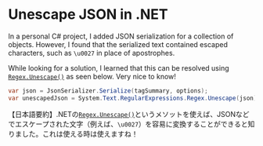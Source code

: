 # Unescape JSON in .NET

In a personal C# project, I added JSON serialization for a collection of objects. However, I found that the serialized text contained escaped characters, such as  `\u0027` in place of apostrophes.

While looking for a solution, I learned that this can be resolved using [`Regex.Unescape()`](https://learn.microsoft.com/en-us/dotnet/api/system.text.regularexpressions.regex.unescape?view=net-8.0) as seen below. Very nice to know!

```cs
var json = JsonSerializer.Serialize(tagSummary, options);
var unescapedJson = System.Text.RegularExpressions.Regex.Unescape(json);
```

【日本語要約】.NETの[`Regex.Unescape()`](https://learn.microsoft.com/ja-jp/dotnet/api/system.text.regularexpressions.regex.unescape?view=net-8.0)というメソットを使えば、JSONなどでエスケープされた文字（例えば、`\u0027`）を容易に変換することができると知りました。これは使える時は使えますね！
